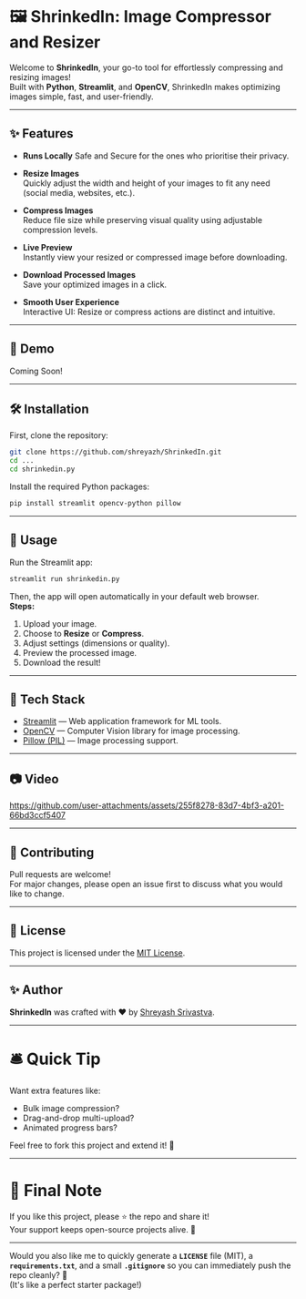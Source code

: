 # 🖼️ ShrinkedIn: Image Compressor and Resizer

Welcome to **ShrinkedIn**, your go-to tool for effortlessly compressing and resizing images!  
Built with **Python**, **Streamlit**, and **OpenCV**, ShrinkedIn makes optimizing images simple, fast, and user-friendly.

---

## ✨ Features

- **Runs Locally**
  Safe and Secure for the ones who prioritise their privacy.

- **Resize Images**  
  Quickly adjust the width and height of your images to fit any need (social media, websites, etc.).
  
- **Compress Images**  
  Reduce file size while preserving visual quality using adjustable compression levels.
  
- **Live Preview**  
  Instantly view your resized or compressed image before downloading.
  
- **Download Processed Images**  
  Save your optimized images in a click.

- **Smooth User Experience**  
  Interactive UI: Resize or compress actions are distinct and intuitive.

---

## 🚀 Demo

Coming Soon!

---

## 🛠️ Installation

First, clone the repository:

```bash
git clone https://github.com/shreyazh/ShrinkedIn.git
cd ...
cd shrinkedin.py
```

Install the required Python packages:

```bash
pip install streamlit opencv-python pillow
```

---

## 📄 Usage

Run the Streamlit app:

```bash
streamlit run shrinkedin.py
```

Then, the app will open automatically in your default web browser.  
**Steps:**
1. Upload your image.
2. Choose to **Resize** or **Compress**.
3. Adjust settings (dimensions or quality).
4. Preview the processed image.
5. Download the result!

---

## 🧩 Tech Stack

- [Streamlit](https://streamlit.io/) — Web application framework for ML tools.
- [OpenCV](https://opencv.org/) — Computer Vision library for image processing.
- [Pillow (PIL)](https://python-pillow.org/) — Image processing support.

---

## 📷 Video

https://github.com/user-attachments/assets/255f8278-83d7-4bf3-a201-66bd3ccf5407

---

## 🤝 Contributing

Pull requests are welcome!  
For major changes, please open an issue first to discuss what you would like to change.

---

## 📜 License

This project is licensed under the [MIT License](LICENSE).

---

## ✨ Author

**ShrinkedIn** was crafted with ❤️ by [Shreyash Srivastva](https://github.com/shreyazh).

---

# 🛎️ Quick Tip

Want extra features like:
- Bulk image compression?
- Drag-and-drop multi-upload?
- Animated progress bars?

Feel free to fork this project and extend it! 🚀

---

# 📢 Final Note
If you like this project, please ⭐️ the repo and share it!  
Your support keeps open-source projects alive. 🙌

---

Would you also like me to quickly generate a **`LICENSE`** file (MIT), a **`requirements.txt`**, and a small **`.gitignore`** so you can immediately push the repo cleanly? 🚀  
(It's like a perfect starter package!)
